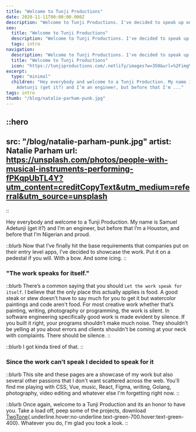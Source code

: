 ```yaml
---
title: "Welcome to Tunji Productions"
date: 2020-11-11T00:00:00.000Z
description: "Welcome to Tunji Productions. I've decided to speak up on the work done here."
seo:
  title: "Welcome to Tunji Productions"
  description: "Welcome to Tunji Productions. I've decided to speak up on the work done here."
  tags: intro
navigation:
  description: "Welcome to Tunji Productions. I've decided to speak up on the work done here."
  title: "Welcome to Tunji Productions"
  icon: "https://tunjiproductions.com/.netlify/images?w=350&url=%2Fimg%2Flogo_clear.png"
excerpt:
  type: "minimal"
  children: "Hey everybody and welcome to a Tunji Production. My name is Samuel
    Adetunji (get it?) and I’m an engineer, but before that I'm ..."
tags: intro
thumb: "/blog/natalie-parham-punk.jpg"
---
```


::hero
---

src: "/blog/natalie-parham-punk.jpg"
artist: Natalie Parham
url: https://unsplash.com/photos/people-with-musical-instruments-performing-fPKqpUbTL4Y?utm_content=creditCopyText&utm_medium=referral&utm_source=unsplash
---

::

Hey everybody and welcome to a Tunji Production. My name is Samuel Adetunji (get it?) and I’m an engineer, but before that I’m a Houston, and before that I’m Nigerian and proud.

<!--more-->

::blurb
Now that I’ve finally hit the base requirements that companies put on their entry level apps, I’ve decided to showcase the work. Put it on a pedestal if you will. With a bow. And some icing.
::

### "The work speaks for itself."

::blurb
There’s a common saying that you should `Let the work speak for itself`. I believe that the only place this actually applies is food. A good steak or stew doesn’t have to say much for you to get it but watercolor paintings and code aren't food. For most creative work whether that’s painting, writing, photography or programming, the work is silent. In software engineering specifically good work is made evident by silence. If you built it right, your programs shouldn’t make much noise. They shouldn't be yelling at you about errors and clients shouldn't be coming at your neck with complaints. There should be silence.
::

::blurb
I got kinda tired of that.
::

### Since the work can’t speak I decided to speak for it

::blurb
This site and these pages are a showcase of my work but also several other passions that I don't want scattered across the web. You'll find me playing with CSS, Vue, music, React, Figma, writing, Golang, photography, video editing and whatever else I'm forgetting right now.
::

::blurb
Once again, welcome to a Tunji Production and its an honor to have you. Take a load off, peep some of the projects, download [TwoTone](https://twotone.app){.underline.hover:no-underline.text-green-700.hover:text-green-400}. Whatever you do, I'm glad you took a look.
::
